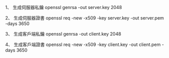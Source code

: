 1、 生成伺服器私鑰
openssl genrsa -out server.key 2048

2、 生成伺服器證書
openssl req -new -x509 -key server.key -out server.pem -days 3650

3、 生成客戶端私鑰
openssl genrsa -out client.key 2048

4、 生成客戶端證書
openssl req -new -x509 -key client.key -out client.pem -days 3650
